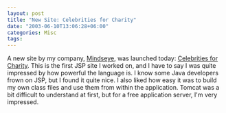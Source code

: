 ```yaml
---
layout: post
title: "New Site: Celebrities for Charity"
date: "2003-06-10T13:06:28+06:00"
categories: Misc 
tags: 
---
```


A new site by my company, <a href="http://www.mindseye.com">Mindseye</a>, was launched today: <a href="http://www.cfcfoundation.org/">Celebrities for Charity</a>. This is the first JSP site I worked on, and I have to say I was quite impressed by how powerful the language is. I know some Java developers frown on JSP, but I found it quite nice. I also liked how easy it was to build my own class files and use them from within the application. Tomcat was a bit difficult to understand at first, but for a free application server, I'm very impressed.